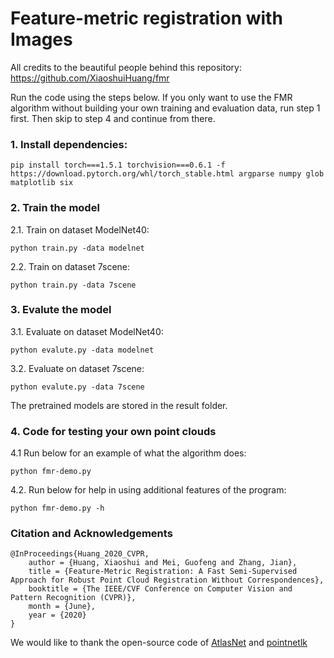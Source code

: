 # Feature-metric registration with Images

All credits to the beautiful people behind this repository: https://github.com/XiaoshuiHuang/fmr

Run the code using the steps below. 
If you only want to use the FMR algorithm without building your own training and evaluation data, run step 1 first. Then skip to step 4 and continue from there.

### 1. Install dependencies:

```
pip install torch===1.5.1 torchvision===0.6.1 -f https://download.pytorch.org/whl/torch_stable.html argparse numpy glob matplotlib six 
```
### 2. Train the model

2.1. Train on dataset ModelNet40:  

```  
python train.py -data modelnet
```
   
2.2. Train on dataset 7scene:  

```
python train.py -data 7scene
```
### 3. Evalute the model

   3.1. Evaluate on dataset ModelNet40: 
   
```
python evalute.py -data modelnet
```
   3.2. Evaluate on dataset 7scene: 
    
```    
python evalute.py -data 7scene
```

The pretrained models are stored in the result folder.

### 4. Code for testing your own point clouds

4.1 Run below for an example of what the algorithm does:

```	
python fmr-demo.py
```



4.2. Run below for help in using additional features of the program:
    
 
```	
python fmr-demo.py -h
```

### Citation and Acknowledgements

```
@InProceedings{Huang_2020_CVPR,
    author = {Huang, Xiaoshui and Mei, Guofeng and Zhang, Jian},
    title = {Feature-Metric Registration: A Fast Semi-Supervised Approach for Robust Point Cloud Registration Without Correspondences},
    booktitle = {The IEEE/CVF Conference on Computer Vision and Pattern Recognition (CVPR)},
    month = {June},
    year = {2020}
}
```
We would like to thank the open-source code of [AtlasNet](https://github.com/ThibaultGROUEIX/AtlasNet) and [pointnetlk](https://github.com/hmgoforth/PointNetLK)
